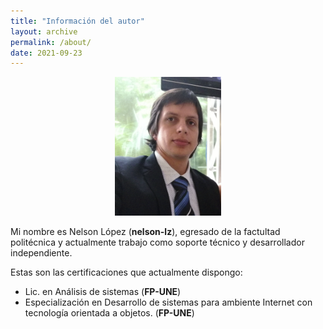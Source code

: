 ```yaml
---
title: "Información del autor"
layout: archive
permalink: /about/
date: 2021-09-23
---
```

<p align="center">
<img src="/assets/images/about/FotoCarnet.png" width=170>
</p>

Mi nombre es Nelson López (**nelson-lz**), egresado de la factultad politécnica y actualmente trabajo como soporte técnico y desarrollador independiente.

Estas son las certificaciones que actualmente dispongo:

- Lic. en Análisis de sistemas (**FP-UNE**)
- Especialización en Desarrollo de sistemas para ambiente Internet con tecnología orientada a objetos. (**FP-UNE**)


